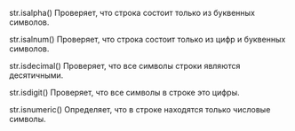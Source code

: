 str.isalpha() Проверяет, что строка состоит только из буквенных символов.

str.isalnum() Проверяет, что строка состоит только из цифр и буквенных символов.

str.isdecimal() Проверяет, что все символы строки являются десятичными.

str.isdigit() Проверяет, что все символы в строке это цифры.

str.isnumeric() Определяет, что в строке находятся только числовые символы.
